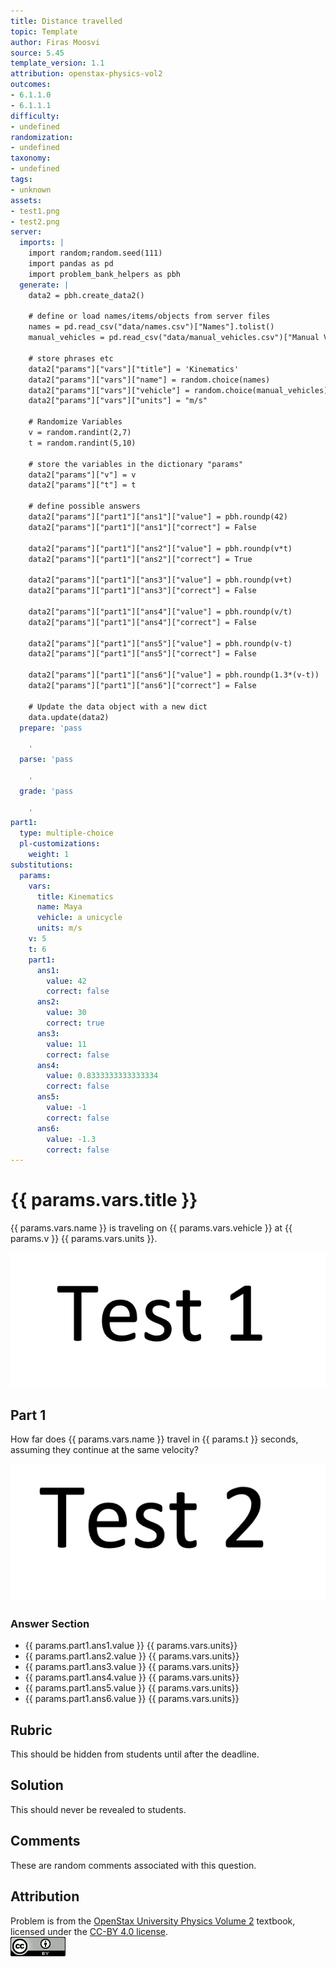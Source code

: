 ```yaml
---
title: Distance travelled
topic: Template
author: Firas Moosvi
source: 5.45
template_version: 1.1
attribution: openstax-physics-vol2
outcomes:
- 6.1.1.0
- 6.1.1.1
difficulty:
- undefined
randomization:
- undefined
taxonomy:
- undefined
tags:
- unknown
assets:
- test1.png
- test2.png
server:
  imports: |
    import random;random.seed(111)
    import pandas as pd
    import problem_bank_helpers as pbh
  generate: |
    data2 = pbh.create_data2()

    # define or load names/items/objects from server files
    names = pd.read_csv("data/names.csv")["Names"].tolist()
    manual_vehicles = pd.read_csv("data/manual_vehicles.csv")["Manual Vehicles"].tolist()

    # store phrases etc
    data2["params"]["vars"]["title"] = 'Kinematics'
    data2["params"]["vars"]["name"] = random.choice(names)
    data2["params"]["vars"]["vehicle"] = random.choice(manual_vehicles)
    data2["params"]["vars"]["units"] = "m/s"

    # Randomize Variables
    v = random.randint(2,7)
    t = random.randint(5,10)

    # store the variables in the dictionary "params"
    data2["params"]["v"] = v
    data2["params"]["t"] = t

    # define possible answers
    data2["params"]["part1"]["ans1"]["value"] = pbh.roundp(42)
    data2["params"]["part1"]["ans1"]["correct"] = False

    data2["params"]["part1"]["ans2"]["value"] = pbh.roundp(v*t)
    data2["params"]["part1"]["ans2"]["correct"] = True

    data2["params"]["part1"]["ans3"]["value"] = pbh.roundp(v+t)
    data2["params"]["part1"]["ans3"]["correct"] = False

    data2["params"]["part1"]["ans4"]["value"] = pbh.roundp(v/t)
    data2["params"]["part1"]["ans4"]["correct"] = False

    data2["params"]["part1"]["ans5"]["value"] = pbh.roundp(v-t)
    data2["params"]["part1"]["ans5"]["correct"] = False

    data2["params"]["part1"]["ans6"]["value"] = pbh.roundp(1.3*(v-t))
    data2["params"]["part1"]["ans6"]["correct"] = False

    # Update the data object with a new dict
    data.update(data2)
  prepare: 'pass

    '
  parse: 'pass

    '
  grade: 'pass

    '
part1:
  type: multiple-choice
  pl-customizations:
    weight: 1
substitutions:
  params:
    vars:
      title: Kinematics
      name: Maya
      vehicle: a unicycle
      units: m/s
    v: 5
    t: 6
    part1:
      ans1:
        value: 42
        correct: false
      ans2:
        value: 30
        correct: true
      ans3:
        value: 11
        correct: false
      ans4:
        value: 0.8333333333333334
        correct: false
      ans5:
        value: -1
        correct: false
      ans6:
        value: -1.3
        correct: false
---
```

# {{ params.vars.title }}
{{ params.vars.name }} is traveling on {{ params.vars.vehicle }} at {{ params.v }} {{ params.vars.units }}.

<img src="test1.png">

## Part 1

How far does {{ params.vars.name }} travel in {{ params.t }} seconds, assuming they continue at the same velocity?

<img src="test2.png">

### Answer Section

- {{ params.part1.ans1.value }} {{ params.vars.units}}
- {{ params.part1.ans2.value }} {{ params.vars.units}}
- {{ params.part1.ans3.value }} {{ params.vars.units}}
- {{ params.part1.ans4.value }} {{ params.vars.units}}
- {{ params.part1.ans5.value }} {{ params.vars.units}}
- {{ params.part1.ans6.value }} {{ params.vars.units}}

## Rubric

This should be hidden from students until after the deadline.

## Solution

This should never be revealed to students.

## Comments

These are random comments associated with this question.

## Attribution

Problem is from the [OpenStax University Physics Volume 2](https://openstax.org/details/books/university-physics-volume-2) textbook, licensed under the [CC-BY 4.0 license](https://creativecommons.org/licenses/by/4.0/).<br>![Image representing the Creative Commons 4.0 BY license.](https://raw.githubusercontent.com/firasm/bits/master/by.png)